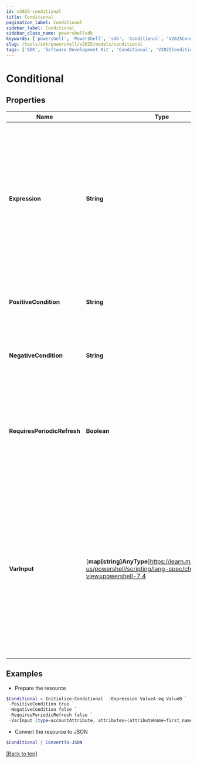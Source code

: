 ```yaml
---
id: v2025-conditional
title: Conditional
pagination_label: Conditional
sidebar_label: Conditional
sidebar_class_name: powershellsdk
keywords: ['powershell', 'PowerShell', 'sdk', 'Conditional', 'V2025Conditional'] 
slug: /tools/sdk/powershell/v2025/models/conditional
tags: ['SDK', 'Software Development Kit', 'Conditional', 'V2025Conditional']
---
```



# Conditional

## Properties

Name | Type | Description | Notes
------------ | ------------- | ------------- | -------------
**Expression** | **String** | A comparison statement that follows the structure of `ValueA eq ValueB` where `ValueA` and `ValueB` are static strings or outputs of other transforms.   The `eq` operator is the only valid comparison | [required]
**PositiveCondition** | **String** | The output of the transform if the expression evalutes to true | [required]
**NegativeCondition** | **String** | The output of the transform if the expression evalutes to false | [required]
**RequiresPeriodicRefresh** | **Boolean** | A value that indicates whether the transform logic should be re-evaluated every evening as part of the identity refresh process | [optional] [default to $false]
**VarInput** | [**map[string]AnyType**]https://learn.microsoft.com/en-us/powershell/scripting/lang-spec/chapter-04?view=powershell-7.4 | This is an optional attribute that can explicitly define the input data which will be fed into the transform logic. If input is not provided, the transform will take its input from the source and attribute combination configured via the UI. | [optional] 

## Examples

- Prepare the resource
```powershell
$Conditional = Initialize-Conditional  -Expression ValueA eq ValueB `
 -PositiveCondition true `
 -NegativeCondition false `
 -RequiresPeriodicRefresh false `
 -VarInput {type=accountAttribute, attributes={attributeName=first_name, sourceName=Source}}
```

- Convert the resource to JSON
```powershell
$Conditional | ConvertTo-JSON
```


[[Back to top]](#) 

